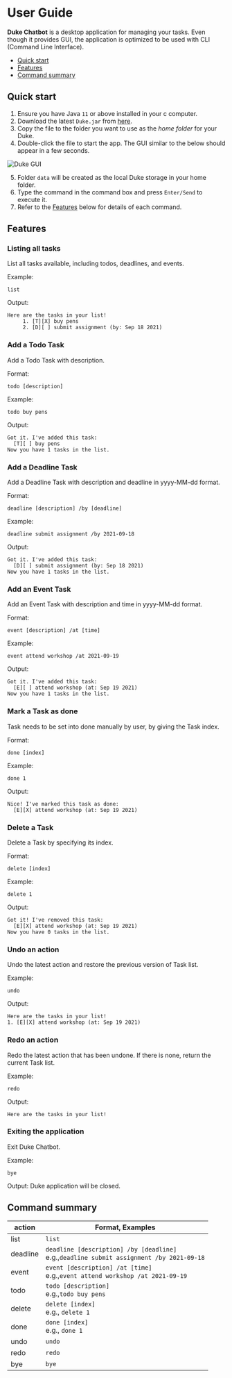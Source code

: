 # User Guide
**Duke Chatbot** is a desktop application for managing your
tasks. Even though it provides GUI, the application is optimized
to be used with CLI (Command Line Interface).

* [Quick start](#quick-start)
* [Features](#features)
* [Command summary](#command-summary)


## Quick start
1. Ensure you have Java `11` or above installed in your c
   computer.
2. Download the latest `Duke.jar` from [here](https://github.com/radiankrisno/ip/releases/tag/v0.2).
3. Copy the file to the folder you want to use as the
   *home folder* for your Duke.
4. Double-click the file to start the app. The GUI 
   similar to the below should appear in a few seconds.

![Duke GUI](Ui.png)

5. Folder `data` will be created as the local Duke storage in your home folder.
6. Type the command in the command box and press `Enter/Send` to
   execute it.
7. Refer to the [Features](#features) below for details of each
   command.
   

## Features
### Listing all tasks
List all tasks available, including todos, deadlines, and events.

Example:

`list`

Output:
```
Here are the tasks in your list!
     1. [T][X] buy pens
     2. [D][ ] submit assignment (by: Sep 18 2021)
```

### Add a Todo Task
Add a Todo Task with description.

Format:

`todo [description]`

Example:

`todo buy pens`

Output:
```
Got it. I've added this task:
  [T][ ] buy pens
Now you have 1 tasks in the list.
```

### Add a Deadline Task
Add a Deadline Task with description and deadline in yyyy-MM-dd format.

Format:

`deadline [description] /by [deadline]`

Example:

`deadline submit assignment /by 2021-09-18`

Output:
```
Got it. I've added this task:
  [D][ ] submit assignment (by: Sep 18 2021)
Now you have 1 tasks in the list.

```

### Add an Event Task
Add an Event Task with description and time in yyyy-MM-dd format.

Format:

`event [description] /at [time]`

Example:

`event attend workshop /at 2021-09-19`

Output:
```
Got it. I've added this task:
  [E][ ] attend workshop (at: Sep 19 2021)
Now you have 1 tasks in the list.
```

### Mark a Task as done
Task needs to be set into done manually by user, by giving the Task index.

Format:

`done [index]`

Example:

`done 1`

Output:
```
Nice! I've marked this task as done:
  [E][X] attend workshop (at: Sep 19 2021)
```

### Delete a Task
Delete a Task by specifying its index.

Format:

`delete [index]`

Example:

`delete 1`

Output:
```
Got it! I've removed this task:
  [E][X] attend workshop (at: Sep 19 2021)
Now you have 0 tasks in the list.

```

### Undo an action
Undo the latest action and restore the previous version of Task list.

Example:

`undo`

Output:
```
Here are the tasks in your list!
1. [E][X] attend workshop (at: Sep 19 2021)
```

### Redo an action
Redo the latest action that has been undone. If there is none, return the current Task list.

Example:

`redo`

Output:

```
Here are the tasks in your list!
```

### Exiting the application
Exit Duke Chatbot.

Example:

`bye`

Output:
Duke application will be closed.


## Command summary

|action  |Format, Examples|
|--------|----------------|
|list    |`list`|
|deadline|`deadline [description] /by [deadline]`<br>e.g.,`deadline submit assignment /by 2021-09-18`|
|event   |`event [description] /at [time]`<br>e.g.,`event attend workshop /at 2021-09-19`|
|todo    |`todo [description]`<br>e.g.,`todo buy pens`|
|delete  |`delete [index]`<br>e.g., `delete 1`|
|done    |`done [index]`<br>e.g., `done 1`|
|undo    |`undo`|
|redo    |`redo`|
|bye     |`bye`|
